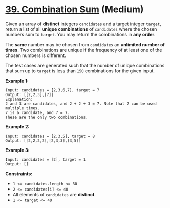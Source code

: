 # [39. Combination Sum][link] (Medium)

[link]: https://leetcode.cn/problems/combination-sum/

Given an array of **distinct** integers `candidates` and a target integer `target`, return a list of
all **unique combinations** of  `candidates` where the chosen numbers sum to  `target`. You may
return the combinations in **any order**.

The **same** number may be chosen from `candidates` an **unlimited number of times**. Two
combinations are unique if the frequency of at least one of the chosen numbers is different.

The test cases are generated such that the number of unique combinations that sum up to `target` is
less than `150` combinations for the given input.

**Example 1:**

```
Input: candidates = [2,3,6,7], target = 7
Output: [[2,2,3],[7]]
Explanation:
2 and 3 are candidates, and 2 + 2 + 3 = 7. Note that 2 can be used multiple times.
7 is a candidate, and 7 = 7.
These are the only two combinations.
```

**Example 2:**

```
Input: candidates = [2,3,5], target = 8
Output: [[2,2,2,2],[2,3,3],[3,5]]
```

**Example 3:**

```
Input: candidates = [2], target = 1
Output: []
```

**Constraints:**

- `1 <= candidates.length <= 30`
- `2 <= candidates[i] <= 40`
- All elements of `candidates` are **distinct**.
- `1 <= target <= 40`
